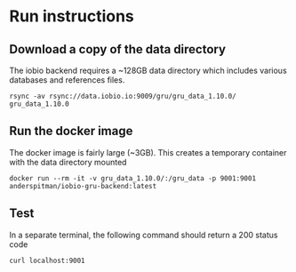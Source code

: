 # Run instructions

## Download a copy of the data directory

The iobio backend requires a ~128GB data directory which includes various
databases and references files.

`rsync -av rsync://data.iobio.io:9009/gru/gru_data_1.10.0/ gru_data_1.10.0`


## Run the docker image

The docker image is fairly large (~3GB). This creates a temporary container
with the data directory mounted

`docker run --rm -it -v gru_data_1.10.0/:/gru_data -p 9001:9001 anderspitman/iobio-gru-backend:latest`


## Test

In a separate terminal, the following command should return a 200 status code

`curl localhost:9001`
